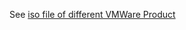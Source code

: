 See [iso file of different VMWare Product](https://gitlab.com/jayw711kb/iso/-/tree/main/VMWare%20iso?ref_type=heads)
